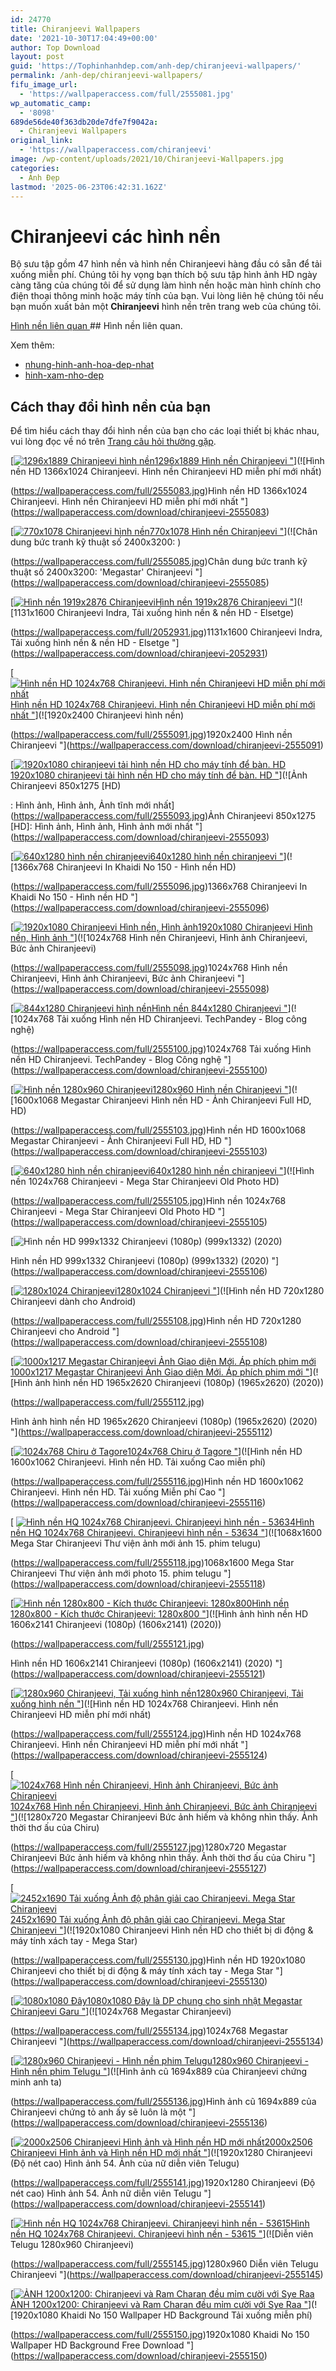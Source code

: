 ```yaml
---
id: 24770
title: Chiranjeevi Wallpapers
date: '2021-10-30T17:04:49+00:00'
author: Top Download
layout: post
guid: 'https://Tophinhanhdep.com/anh-dep/chiranjeevi-wallpapers/'
permalink: /anh-dep/chiranjeevi-wallpapers/
fifu_image_url:
  - 'https://wallpaperaccess.com/full/2555081.jpg'
wp_automatic_camp:
  - '8098'
689de56de40f363db20de7dfe7f9042a:
  - Chiranjeevi Wallpapers
original_link:
  - 'https://wallpaperaccess.com/chiranjeevi'
image: /wp-content/uploads/2021/10/Chiranjeevi-Wallpapers.jpg
categories:
  - Ảnh Đẹp
lastmod: '2025-06-23T06:42:31.162Z'
---
```

# Chiranjeevi các hình nền

Bộ sưu tập gồm 47 hình nền và hình nền Chiranjeevi hàng đầu có sẵn để tải xuống miễn phí. Chúng tôi hy vọng bạn thích bộ sưu tập hình ảnh HD ngày càng tăng của chúng tôi để sử dụng làm hình nền hoặc màn hình chính cho điện thoại thông minh hoặc máy tính của bạn. Vui lòng liên hệ chúng tôi nếu bạn muốn xuất bản một **Chiranjeevi** hình nền trên trang web của chúng tôi.

[Hình nền liên quan ](#related) ## Hình nền liên quan.

   
 Xem thêm:

   
- [nhung-hinh-anh-hoa-dep-nhat](https://tophinhanhdep.com/hinh-hoa-dep/nhung-hinh-anh-hoa-dep-nhat/)
- [hinh-xam-nho-dep](https://tophinhanhdep.com/hinh-xam-dep/hinh-xam-nho-dep/)

## Cách thay đổi hình nền của bạn

Để tìm hiểu cách thay đổi hình nền của bạn cho các loại thiết bị khác nhau, vui lòng đọc về nó trên [Trang câu hỏi thường gặp](https://tophinhanhdep.com/faq/).

  
[[![1296x1889 Chiranjeevi hình nền](https://wallpaperaccess.com/full/2555081.jpg)1296x1889 Hình nền Chiranjeevi "](https://wallpaperaccess.com/download/chiranjeevi-2555081)](![Hình nền HD 1366x1024 Chiranjeevi.  Hình nền Chiranjeevi HD miễn phí mới nhất)

(https://wallpaperaccess.com/full/2555083.jpg)Hình nền HD 1366x1024 Chiranjeevi. Hình nền Chiranjeevi HD miễn phí mới nhất "](https://wallpaperaccess.com/download/chiranjeevi-2555083)

[[![770x1078 Chiranjeevi hình nền](https://wallpaperaccess.com/full/2555084.jpg)770x1078 Hình nền Chiranjeevi "](https://wallpaperaccess.com/download/chiranjeevi-2555084)](![Chân dung bức tranh kỹ thuật số 2400x3200: )

(https://wallpaperaccess.com/full/2555085.jpg)Chân dung bức tranh kỹ thuật số 2400x3200: 'Megastar' Chiranjeevi "](https://wallpaperaccess.com/download/chiranjeevi-2555085)

[[![Hình nền 1919x2876 Chiranjeevi](https://wallpaperaccess.com/full/2555086.jpg)Hình nền 1919x2876 Chiranjeevi "](https://wallpaperaccess.com/download/chiranjeevi-2555086)](![1131x1600 Chiranjeevi Indra, Tải xuống hình nền & nền HD - Elsetge)

(https://wallpaperaccess.com/full/2052931.jpg)1131x1600 Chiranjeevi Indra, Tải xuống hình nền &amp; nền HD - Elsetge "](https://wallpaperaccess.com/download/chiranjeevi-2052931)

[[![Hình nền HD 1024x768 Chiranjeevi.  Hình nền Chiranjeevi HD miễn phí mới nhất](https://wallpaperaccess.com/full/2555090.jpg)Hình nền HD 1024x768 Chiranjeevi. Hình nền Chiranjeevi HD miễn phí mới nhất "](https://wallpaperaccess.com/download/chiranjeevi-2555090)](![1920x2400 Chiranjeevi hình nền)

(https://wallpaperaccess.com/full/2555091.jpg)1920x2400 Hình nền Chiranjeevi "](https://wallpaperaccess.com/download/chiranjeevi-2555091)

[[![1920x1080 chiranjeevi tải hình nền HD cho máy tính để bàn.  HD](https://wallpaperaccess.com/full/2555092.jpg)1920x1080 chiranjeevi tải hình nền HD cho máy tính để bàn. HD "](https://wallpaperaccess.com/download/chiranjeevi-2555092)](![Ảnh Chiranjeevi 850x1275 [HD)

: Hình ảnh, Hình ảnh, Ảnh tĩnh mới nhất](https://wallpaperaccess.com/full/2555093.jpg)Ảnh Chiranjeevi 850x1275 \[HD\]: Hình ảnh, Hình ảnh, Hình ảnh mới nhất "](https://wallpaperaccess.com/download/chiranjeevi-2555093)

[[![640x1280 hình nền chiranjeevi](https://wallpaperaccess.com/full/2555094.jpg)640x1280 hình nền chiranjeevi "](https://wallpaperaccess.com/download/chiranjeevi-2555094)](![1366x768 Chiranjeevi In Khaidi No 150 - Hình nền HD)

(https://wallpaperaccess.com/full/2555096.jpg)1366x768 Chiranjeevi In Khaidi No 150 - Hình nền HD "](https://wallpaperaccess.com/download/chiranjeevi-2555096)

[[![1920x1080 Chiranjeevi Hình nền, Hình ảnh](https://wallpaperaccess.com/full/2555097.jpg)1920x1080 Chiranjeevi Hình nền, Hình ảnh "](https://wallpaperaccess.com/download/chiranjeevi-2555097)](![1024x768 Hình nền Chiranjeevi, Hình ảnh Chiranjeevi, Bức ảnh Chiranjeevi)

(https://wallpaperaccess.com/full/2555098.jpg)1024x768 Hình nền Chiranjeevi, Hình ảnh Chiranjeevi, Bức ảnh Chiranjeevi "](https://wallpaperaccess.com/download/chiranjeevi-2555098)

[[![844x1280 Chiranjeevi hình nền](https://wallpaperaccess.com/full/2555099.jpg)Hình nền 844x1280 Chiranjeevi "](https://wallpaperaccess.com/download/chiranjeevi-2555099)](![1024x768 Tải xuống Hình nền HD Chiranjeevi.  TechPandey - Blog công nghệ)

(https://wallpaperaccess.com/full/2555100.jpg)1024x768 Tải xuống Hình nền HD Chiranjeevi. TechPandey - Blog Công nghệ "](https://wallpaperaccess.com/download/chiranjeevi-2555100)

[[![Hình nền 1280x960 Chiranjeevi](https://wallpaperaccess.com/full/2555102.jpg)1280x960 Hình nền Chiranjeevi "](https://wallpaperaccess.com/download/chiranjeevi-2555102)](![1600x1068 Megastar Chiranjeevi Hình nền HD - Ảnh Chiranjeevi Full HD, HD)

(https://wallpaperaccess.com/full/2555103.jpg)Hình nền HD 1600x1068 Megastar Chiranjeevi - Ảnh Chiranjeevi Full HD, HD "](https://wallpaperaccess.com/download/chiranjeevi-2555103)

[[![640x1280 hình nền chiranjeevi](https://wallpaperaccess.com/full/2555104.jpg)640x1280 hình nền chiranjeevi "](https://wallpaperaccess.com/download/chiranjeevi-2555104)](![Hình nền 1024x768 Chiranjeevi - Mega Star Chiranjeevi Old Photo HD)

(https://wallpaperaccess.com/full/2555105.jpg)Hình nền 1024x768 Chiranjeevi - Mega Star Chiranjeevi Old Photo HD "](https://wallpaperaccess.com/download/chiranjeevi-2555105)

[![Hình nền HD 999x1332 Chiranjeevi (1080p) (999x1332) (2020)](https://wallpaperaccess.com/full/2555106.jpg)

Hình nền HD 999x1332 Chiranjeevi (1080p) (999x1332) (2020) "](https://wallpaperaccess.com/download/chiranjeevi-2555106)

[[![1280x1024 Chiranjeevi](https://wallpaperaccess.com/full/2555107.jpg)1280x1024 Chiranjeevi "](https://wallpaperaccess.com/download/chiranjeevi-2555107)](![Hình nền HD 720x1280 Chiranjeevi dành cho Android)

(https://wallpaperaccess.com/full/2555108.jpg)Hình nền HD 720x1280 Chiranjeevi cho Android "](https://wallpaperaccess.com/download/chiranjeevi-2555108)

[[![1000x1217 Megastar Chiranjeevi Ảnh Giao diện Mới.  Áp phích phim mới](https://wallpaperaccess.com/full/2555109.jpg)1000x1217 Megastar Chiranjeevi Ảnh Giao diện Mới. Áp phích phim mới "](https://wallpaperaccess.com/download/chiranjeevi-2555109)](![Hình ảnh hình nền HD 1965x2620 Chiranjeevi (1080p) (1965x2620) (2020))

(https://wallpaperaccess.com/full/2555112.jpg)

Hình ảnh hình nền HD 1965x2620 Chiranjeevi (1080p) (1965x2620) (2020) "](https://wallpaperaccess.com/download/chiranjeevi-2555112)

[[![1024x768 Chiru ở Tagore](https://wallpaperaccess.com/full/2555114.jpg)1024x768 Chiru ở Tagore "](https://wallpaperaccess.com/download/chiranjeevi-2555114)](![Hình nền HD 1600x1062 Chiranjeevi.  Hình nền HD.  Tải xuống Cao miễn phí)

(https://wallpaperaccess.com/full/2555116.jpg)Hình nền HD 1600x1062 Chiranjeevi. Hình nền HD. Tải xuống Miễn phí Cao "](https://wallpaperaccess.com/download/chiranjeevi-2555116)

[ [![Hình nền HQ 1024x768 Chiranjeevi.  Chiranjeevi hình nền - 53634](https://wallpaperaccess.com/full/2555117.jpg)Hình nền HQ 1024x768 Chiranjeevi. Chiranjeevi hình nền - 53634 "](https://wallpaperaccess.com/download/chiranjeevi-2555117)](![1068x1600 Mega Star Chiranjeevi Thư viện ảnh mới ảnh 15. phim telugu)

(https://wallpaperaccess.com/full/2555118.jpg)1068x1600 Mega Star Chiranjeevi Thư viện ảnh mới photo 15. phim telugu "](https://wallpaperaccess.com/download/chiranjeevi-2555118)

[[![Hình nền 1280x800 - Kích thước Chiranjeevi: 1280x800](https://wallpaperaccess.com/full/2555120.jpg)Hình nền 1280x800 - Kích thước Chiranjeevi: 1280x800 "](https://wallpaperaccess.com/download/chiranjeevi-2555120)](![Hình ảnh hình nền HD 1606x2141 Chiranjeevi (1080p) (1606x2141) (2020))

(https://wallpaperaccess.com/full/2555121.jpg)

Hình nền HD 1606x2141 Chiranjeevi (1080p) (1606x2141) (2020) "](https://wallpaperaccess.com/download/chiranjeevi-2555121)

[[![1280x960 Chiranjeevi, Tải xuống hình nền](https://wallpaperaccess.com/full/2555122.jpg)1280x960 Chiranjeevi, Tải xuống hình nền "](https://wallpaperaccess.com/download/chiranjeevi-2555122)](![Hình nền HD 1024x768 Chiranjeevi.  Hình nền Chiranjeevi HD miễn phí mới nhất)

(https://wallpaperaccess.com/full/2555124.jpg)Hình nền HD 1024x768 Chiranjeevi. Hình nền Chiranjeevi HD miễn phí mới nhất "](https://wallpaperaccess.com/download/chiranjeevi-2555124)

[[![1024x768 Hình nền Chiranjeevi, Hình ảnh Chiranjeevi, Bức ảnh Chiranjeevi](https://wallpaperaccess.com/full/2555125.jpg)1024x768 Hình nền Chiranjeevi, Hình ảnh Chiranjeevi, Bức ảnh Chiranjeevi "](https://wallpaperaccess.com/download/chiranjeevi-2555125)](![1280x720 Megastar Chiranjeevi Bức ảnh hiếm và không nhìn thấy.  Ảnh thời thơ ấu của Chiru)

(https://wallpaperaccess.com/full/2555127.jpg)1280x720 Megastar Chiranjeevi Bức ảnh hiếm và không nhìn thấy. Ảnh thời thơ ấu của Chiru "](https://wallpaperaccess.com/download/chiranjeevi-2555127)

[[![2452x1690 Tải xuống Ảnh độ phân giải cao Chiranjeevi.  Mega Star Chiranjeevi](https://wallpaperaccess.com/full/2555128.jpg)2452x1690 Tải xuống Ảnh độ phân giải cao Chiranjeevi. Mega Star Chiranjeevi "](https://wallpaperaccess.com/download/chiranjeevi-2555128)](![1920x1080 Chiranjeevi Hình nền HD cho thiết bị di động & máy tính xách tay - Mega Star)

(https://wallpaperaccess.com/full/2555130.jpg)Hình nền HD 1920x1080 Chiranjeevi cho thiết bị di động &amp; máy tính xách tay - Mega Star "](https://wallpaperaccess.com/download/chiranjeevi-2555130)

[[![1080x1080 Đây](https://wallpaperaccess.com/full/2555132.jpg)1080x1080 Đây là DP chung cho sinh nhật Megastar Chiranjeevi Garu "](https://wallpaperaccess.com/download/chiranjeevi-2555132)](![1024x768 Megastar Chiranjeevi)

(https://wallpaperaccess.com/full/2555134.jpg)1024x768 Megastar Chiranjeevi "](https://wallpaperaccess.com/download/chiranjeevi-2555134)

[[![1280x960 Chiranjeevi - Hình nền phim Telugu](https://wallpaperaccess.com/full/2555135.jpg)1280x960 Chiranjeevi - Hình nền phim Telugu "](https://wallpaperaccess.com/download/chiranjeevi-2555135)](![Hình ảnh cũ 1694x889 của Chiranjeevi chứng minh anh ta)

(https://wallpaperaccess.com/full/2555136.jpg)Hình ảnh cũ 1694x889 của Chiranjeevi chứng tỏ anh ấy sẽ luôn là một "](https://wallpaperaccess.com/download/chiranjeevi-2555136)

[[![2000x2506 Chiranjeevi Hình ảnh và Hình nền HD mới nhất](https://wallpaperaccess.com/full/2555140.jpg)2000x2506 Chiranjeevi Hình ảnh và Hình nền HD mới nhất "](https://wallpaperaccess.com/download/chiranjeevi-2555140)](![1920x1280 Chiranjeevi (Độ nét cao) Hình ảnh 54. Ảnh của nữ diễn viên Telugu)

(https://wallpaperaccess.com/full/2555141.jpg)1920x1280 Chiranjeevi (Độ nét cao) Hình ảnh 54. Ảnh nữ diễn viên Telugu "](https://wallpaperaccess.com/download/chiranjeevi-2555141)

[[![Hình nền HQ 1024x768 Chiranjeevi.  Chiranjeevi hình nền - 53615](https://wallpaperaccess.com/full/2555144.jpg)Hình nền HQ 1024x768 Chiranjeevi. Chiranjeevi hình nền - 53615 "](https://wallpaperaccess.com/download/chiranjeevi-2555144)](![Diễn viên Telugu 1280x960 Chiranjeevi)

(https://wallpaperaccess.com/full/2555145.jpg)1280x960 Diễn viên Telugu Chiranjeevi "](https://wallpaperaccess.com/download/chiranjeevi-2555145)

[[![ẢNH 1200x1200: Chiranjeevi và Ram Charan đều mỉm cười với Sye Raa](https://wallpaperaccess.com/full/2555148.jpg)ẢNH 1200x1200: Chiranjeevi và Ram Charan đều mỉm cười với Sye Raa "](https://wallpaperaccess.com/download/chiranjeevi-2555148)](![1920x1080 Khaidi No 150 Wallpaper HD Background Tải xuống miễn phí)

(https://wallpaperaccess.com/full/2555150.jpg)1920x1080 Khaidi No 150 Wallpaper HD Background Free Download "](https://wallpaperaccess.com/download/chiranjeevi-2555150)
